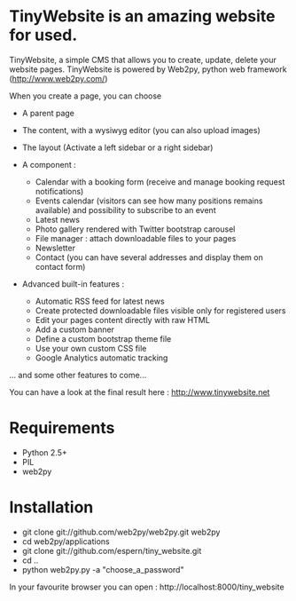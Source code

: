 TinyWebsite is an amazing website for used.
============

TinyWebsite, a simple CMS that allows you to create, update, delete your website pages.
TinyWebsite is powered by Web2py, python web framework (http://www.web2py.com/)

When you create a page, you can choose
- A parent page
- The content, with a wysiwyg editor (you can also upload images)
- The layout (Activate a left sidebar or a right sidebar)
- A component :
    * Calendar with a booking form (receive and manage booking request notifications)
    * Events calendar (visitors can see how many positions remains available) and possibility to subscribe to an event
    * Latest news
    * Photo gallery rendered with Twitter bootstrap carousel
    * File manager : attach downloadable files to your pages
    * Newsletter
    * Contact (you can have several addresses and display them on contact form)

- Advanced built-in features :
    * Automatic RSS feed for latest news
    * Create protected downloadable files visible only for registered users
    * Edit your pages content directly with raw HTML
    * Add a custom banner
    * Define a custom bootstrap theme file
    * Use your own custom CSS file
    * Google Analytics automatic tracking


... and some other features to come...

You can have a look at the final result here : http://www.tinywebsite.net

Requirements
============
- Python 2.5+
- PIL
- web2py

Installation
============
- git clone git://github.com/web2py/web2py.git web2py
- cd web2py/applications
- git clone git://github.com/espern/tiny_website.git
- cd ..
- python web2py.py -a "choose_a_password"

In your favourite browser you can open : http://localhost:8000/tiny_website
